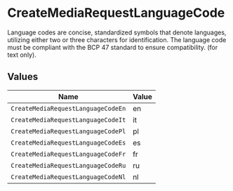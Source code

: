 # CreateMediaRequestLanguageCode

Language codes are concise, standardized symbols that denote languages, utilizing either two or three characters for identification. The language code must be compliant with the BCP 47 standard to ensure compatibility. (for text only).



## Values

| Name                               | Value                              |
| ---------------------------------- | ---------------------------------- |
| `CreateMediaRequestLanguageCodeEn` | en                                 |
| `CreateMediaRequestLanguageCodeIt` | it                                 |
| `CreateMediaRequestLanguageCodePl` | pl                                 |
| `CreateMediaRequestLanguageCodeEs` | es                                 |
| `CreateMediaRequestLanguageCodeFr` | fr                                 |
| `CreateMediaRequestLanguageCodeRu` | ru                                 |
| `CreateMediaRequestLanguageCodeNl` | nl                                 |